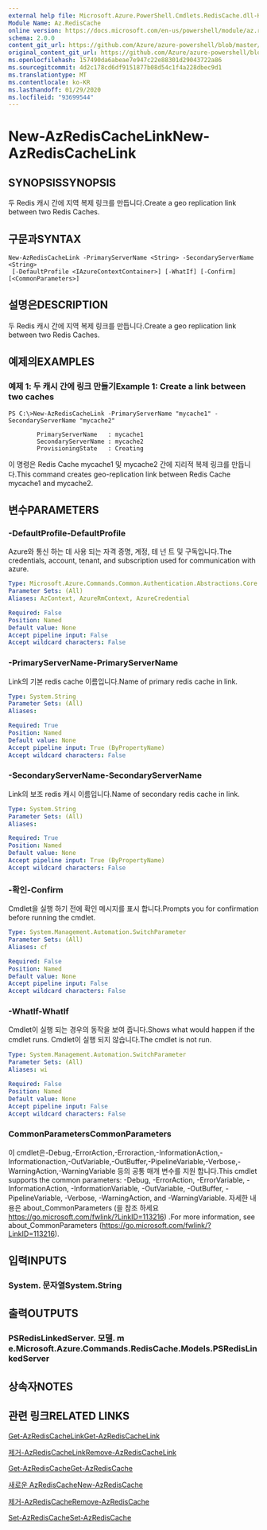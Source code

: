 ```yaml
---
external help file: Microsoft.Azure.PowerShell.Cmdlets.RedisCache.dll-Help.xml
Module Name: Az.RedisCache
online version: https://docs.microsoft.com/en-us/powershell/module/az.rediscache/new-azrediscachelink
schema: 2.0.0
content_git_url: https://github.com/Azure/azure-powershell/blob/master/src/RedisCache/RedisCache/help/New-AzRedisCacheLink.md
original_content_git_url: https://github.com/Azure/azure-powershell/blob/master/src/RedisCache/RedisCache/help/New-AzRedisCacheLink.md
ms.openlocfilehash: 157490da6abeae7e947c22e88301d29043722a86
ms.sourcegitcommit: 4d2c178cd6df9151877b08d54c1f4a228dbec9d1
ms.translationtype: MT
ms.contentlocale: ko-KR
ms.lasthandoff: 01/29/2020
ms.locfileid: "93699544"
---
```

# <span data-ttu-id="ddd1f-101">New-AzRedisCacheLink</span><span class="sxs-lookup"><span data-stu-id="ddd1f-101">New-AzRedisCacheLink</span></span>

## <span data-ttu-id="ddd1f-102">SYNOPSIS</span><span class="sxs-lookup"><span data-stu-id="ddd1f-102">SYNOPSIS</span></span>
<span data-ttu-id="ddd1f-103">두 Redis 캐시 간에 지역 복제 링크를 만듭니다.</span><span class="sxs-lookup"><span data-stu-id="ddd1f-103">Create a geo replication link between two Redis Caches.</span></span>

## <span data-ttu-id="ddd1f-104">구문과</span><span class="sxs-lookup"><span data-stu-id="ddd1f-104">SYNTAX</span></span>

```
New-AzRedisCacheLink -PrimaryServerName <String> -SecondaryServerName <String>
 [-DefaultProfile <IAzureContextContainer>] [-WhatIf] [-Confirm] [<CommonParameters>]
```

## <span data-ttu-id="ddd1f-105">설명은</span><span class="sxs-lookup"><span data-stu-id="ddd1f-105">DESCRIPTION</span></span>
<span data-ttu-id="ddd1f-106">두 Redis 캐시 간에 지역 복제 링크를 만듭니다.</span><span class="sxs-lookup"><span data-stu-id="ddd1f-106">Create a geo replication link between two Redis Caches.</span></span>

## <span data-ttu-id="ddd1f-107">예제의</span><span class="sxs-lookup"><span data-stu-id="ddd1f-107">EXAMPLES</span></span>

### <span data-ttu-id="ddd1f-108">예제 1: 두 캐시 간에 링크 만들기</span><span class="sxs-lookup"><span data-stu-id="ddd1f-108">Example 1: Create a link between two caches</span></span>
```
PS C:\>New-AzRedisCacheLink -PrimaryServerName "mycache1" -SecondaryServerName "mycache2"

        PrimaryServerName   : mycache1
        SecondaryServerName : mycache2
        ProvisioningState   : Creating
```

<span data-ttu-id="ddd1f-109">이 명령은 Redis Cache mycache1 및 mycache2 간에 지리적 복제 링크를 만듭니다.</span><span class="sxs-lookup"><span data-stu-id="ddd1f-109">This command creates geo-replication link between Redis Cache mycache1 and mycache2.</span></span>

## <span data-ttu-id="ddd1f-110">변수</span><span class="sxs-lookup"><span data-stu-id="ddd1f-110">PARAMETERS</span></span>

### <span data-ttu-id="ddd1f-111">-DefaultProfile</span><span class="sxs-lookup"><span data-stu-id="ddd1f-111">-DefaultProfile</span></span>
<span data-ttu-id="ddd1f-112">Azure와 통신 하는 데 사용 되는 자격 증명, 계정, 테 넌 트 및 구독입니다.</span><span class="sxs-lookup"><span data-stu-id="ddd1f-112">The credentials, account, tenant, and subscription used for communication with azure.</span></span>

```yaml
Type: Microsoft.Azure.Commands.Common.Authentication.Abstractions.Core.IAzureContextContainer
Parameter Sets: (All)
Aliases: AzContext, AzureRmContext, AzureCredential

Required: False
Position: Named
Default value: None
Accept pipeline input: False
Accept wildcard characters: False
```

### <span data-ttu-id="ddd1f-113">-PrimaryServerName</span><span class="sxs-lookup"><span data-stu-id="ddd1f-113">-PrimaryServerName</span></span>
<span data-ttu-id="ddd1f-114">Link의 기본 redis cache 이름입니다.</span><span class="sxs-lookup"><span data-stu-id="ddd1f-114">Name of primary redis cache in link.</span></span>

```yaml
Type: System.String
Parameter Sets: (All)
Aliases:

Required: True
Position: Named
Default value: None
Accept pipeline input: True (ByPropertyName)
Accept wildcard characters: False
```

### <span data-ttu-id="ddd1f-115">-SecondaryServerName</span><span class="sxs-lookup"><span data-stu-id="ddd1f-115">-SecondaryServerName</span></span>
<span data-ttu-id="ddd1f-116">Link의 보조 redis 캐시 이름입니다.</span><span class="sxs-lookup"><span data-stu-id="ddd1f-116">Name of secondary redis cache in link.</span></span>

```yaml
Type: System.String
Parameter Sets: (All)
Aliases:

Required: True
Position: Named
Default value: None
Accept pipeline input: True (ByPropertyName)
Accept wildcard characters: False
```

### <span data-ttu-id="ddd1f-117">-확인</span><span class="sxs-lookup"><span data-stu-id="ddd1f-117">-Confirm</span></span>
<span data-ttu-id="ddd1f-118">Cmdlet을 실행 하기 전에 확인 메시지를 표시 합니다.</span><span class="sxs-lookup"><span data-stu-id="ddd1f-118">Prompts you for confirmation before running the cmdlet.</span></span>

```yaml
Type: System.Management.Automation.SwitchParameter
Parameter Sets: (All)
Aliases: cf

Required: False
Position: Named
Default value: None
Accept pipeline input: False
Accept wildcard characters: False
```

### <span data-ttu-id="ddd1f-119">-WhatIf</span><span class="sxs-lookup"><span data-stu-id="ddd1f-119">-WhatIf</span></span>
<span data-ttu-id="ddd1f-120">Cmdlet이 실행 되는 경우의 동작을 보여 줍니다.</span><span class="sxs-lookup"><span data-stu-id="ddd1f-120">Shows what would happen if the cmdlet runs.</span></span>
<span data-ttu-id="ddd1f-121">Cmdlet이 실행 되지 않습니다.</span><span class="sxs-lookup"><span data-stu-id="ddd1f-121">The cmdlet is not run.</span></span>

```yaml
Type: System.Management.Automation.SwitchParameter
Parameter Sets: (All)
Aliases: wi

Required: False
Position: Named
Default value: None
Accept pipeline input: False
Accept wildcard characters: False
```

### <span data-ttu-id="ddd1f-122">CommonParameters</span><span class="sxs-lookup"><span data-stu-id="ddd1f-122">CommonParameters</span></span>
<span data-ttu-id="ddd1f-123">이 cmdlet은-Debug,-ErrorAction,-Erroraction,-InformationAction,-Informationaction,-OutVariable,-OutBuffer,-PipelineVariable,-Verbose,-WarningAction,-WarningVariable 등의 공통 매개 변수를 지원 합니다.</span><span class="sxs-lookup"><span data-stu-id="ddd1f-123">This cmdlet supports the common parameters: -Debug, -ErrorAction, -ErrorVariable, -InformationAction, -InformationVariable, -OutVariable, -OutBuffer, -PipelineVariable, -Verbose, -WarningAction, and -WarningVariable.</span></span> <span data-ttu-id="ddd1f-124">자세한 내용은 about_CommonParameters (을 참조 하세요 https://go.microsoft.com/fwlink/?LinkID=113216) .</span><span class="sxs-lookup"><span data-stu-id="ddd1f-124">For more information, see about_CommonParameters (https://go.microsoft.com/fwlink/?LinkID=113216).</span></span>

## <span data-ttu-id="ddd1f-125">입력</span><span class="sxs-lookup"><span data-stu-id="ddd1f-125">INPUTS</span></span>

### <span data-ttu-id="ddd1f-126">System. 문자열</span><span class="sxs-lookup"><span data-stu-id="ddd1f-126">System.String</span></span>

## <span data-ttu-id="ddd1f-127">출력</span><span class="sxs-lookup"><span data-stu-id="ddd1f-127">OUTPUTS</span></span>

### <span data-ttu-id="ddd1f-128">PSRedisLinkedServer. 모델. m e.</span><span class="sxs-lookup"><span data-stu-id="ddd1f-128">Microsoft.Azure.Commands.RedisCache.Models.PSRedisLinkedServer</span></span>

## <span data-ttu-id="ddd1f-129">상속자</span><span class="sxs-lookup"><span data-stu-id="ddd1f-129">NOTES</span></span>

## <span data-ttu-id="ddd1f-130">관련 링크</span><span class="sxs-lookup"><span data-stu-id="ddd1f-130">RELATED LINKS</span></span>

[<span data-ttu-id="ddd1f-131">Get-AzRedisCacheLink</span><span class="sxs-lookup"><span data-stu-id="ddd1f-131">Get-AzRedisCacheLink</span></span>](./Get-AzRedisCacheLink.md)

[<span data-ttu-id="ddd1f-132">제거-AzRedisCacheLink</span><span class="sxs-lookup"><span data-stu-id="ddd1f-132">Remove-AzRedisCacheLink</span></span>](./Remove-AzRedisCacheLink.md)

[<span data-ttu-id="ddd1f-133">Get-AzRedisCache</span><span class="sxs-lookup"><span data-stu-id="ddd1f-133">Get-AzRedisCache</span></span>](./Get-AzRedisCache.md)

[<span data-ttu-id="ddd1f-134">새로운 AzRedisCache</span><span class="sxs-lookup"><span data-stu-id="ddd1f-134">New-AzRedisCache</span></span>](./New-AzRedisCache.md)

[<span data-ttu-id="ddd1f-135">제거-AzRedisCache</span><span class="sxs-lookup"><span data-stu-id="ddd1f-135">Remove-AzRedisCache</span></span>](./Remove-AzRedisCache.md)

[<span data-ttu-id="ddd1f-136">Set-AzRedisCache</span><span class="sxs-lookup"><span data-stu-id="ddd1f-136">Set-AzRedisCache</span></span>](./Set-AzRedisCache.md)